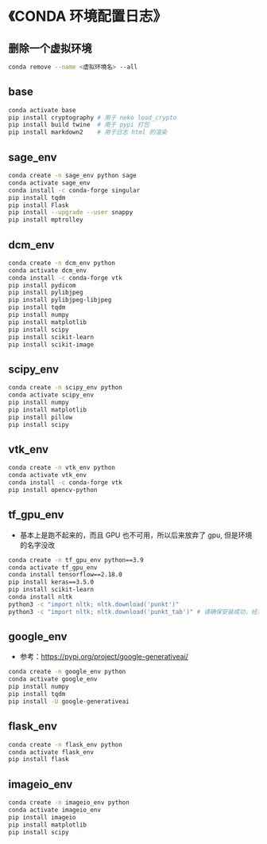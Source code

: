 # 《CONDA 环境配置日志》

## 删除一个虚拟环境

```bash
conda remove --name <虚拟环境名> --all
```

## base

```bash
conda activate base
pip install cryptography # 用于 neko load_crypto
pip install build twine  # 用于 pypi 打包
pip install markdown2    # 用于日志 html 的渲染
```

## sage_env

```bash
conda create -n sage_env python sage
conda activate sage_env
conda install -c conda-forge singular
pip install tqdm
pip install Flask
pip install --upgrade --user snappy
pip install mptrolley
```

## dcm_env

```bash
conda create -n dcm_env python
conda activate dcm_env
conda install -c conda-forge vtk
pip install pydicom
pip install pylibjpeg
pip install pylibjpeg-libjpeg
pip install tqdm
pip install numpy
pip install matplotlib
pip install scipy
pip install scikit-learn
pip install scikit-image
```

## scipy_env

```bash
conda create -n scipy_env python
conda activate scipy_env
pip install numpy
pip install matplotlib
pip install pillow
pip install scipy
```

## vtk_env

```bash
conda create -n vtk_env python
conda activate vtk_env
conda install -c conda-forge vtk
pip install opencv-python
```

## tf_gpu_env

- 基本上是跑不起来的，而且 GPU 也不可用，所以后来放弃了 gpu, 但是环境的名字没改

```bash
conda create -n tf_gpu_env python==3.9
conda activate tf_gpu_env
conda install tensorflow==2.18.0
pip install keras==3.5.0
pip install scikit-learn
conda install nltk
python3 -c "import nltk; nltk.download('punkt')"
python3 -c "import nltk; nltk.download('punkt_tab')" # 请确保安装成功，经常会有报错
```

## google_env

- 参考：https://pypi.org/project/google-generativeai/

```bash
conda create -n google_env python
conda activate google_env
pip install numpy
pip install tqdm
pip install -U google-generativeai
```

## flask_env

```bash
conda create -n flask_env python
conda activate flask_env
pip install flask
```

## imageio_env

```bash
conda create -n imageio_env python
conda activate imageio_env
pip install imageio
pip install matplotlib
pip install scipy
```


